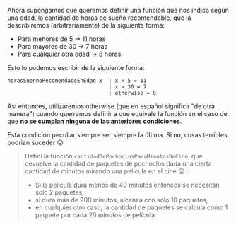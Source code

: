 Ahora supongamos que queremos definir una función que nos indica según una edad, la cantidad de horas de sueño recomendable, que la describiremos (arbitrariamente) de la siguiente forma:

* Para menores de 5 -> 11 horas
* Para mayores de 30 -> 7 horas
* Para cualquier otra edad -> 8 horas

Esto lo podemos escribir de la siguiente forma:

```
horasSuennoRecomendadoEnEdad x  | x < 5 = 11
                                | x > 30 = 7
                                | otherwise = 8
```

Así entonces, utilizaremos otherwise (que en español significa "de otra manera") cuando querramos definir a que equivale la función en el caso de que **no se cumplan ninguna de las anteriores condiciones**.

Esta condición peculiar siempre ser siempre la última. Si no, cosas terribles podrian suceder :disappointed_relieved:

> Definí la función `cantidadDePochoclosParaMinutosDeCine`, que devuelve la cantidad de paquetes de pochoclos dada una cierta cantidad de minutos mirando una película en el cine :stuck_out_tongue: :
>
> *   Si la película dura menos de 40 minutos entonces se necesitan solo 2 paquetes,
> *   si dura más de 200 minutos, alcanza con solo 10 paquetes,
> *   en cualquier otro caso, la cantidad de paquetes se calcula como 1 paquete por cada 20 minutos de película. 
